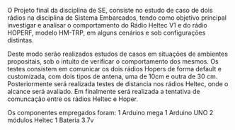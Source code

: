 O Projeto  final da disciplina de SE, consiste no estudo de caso de dois rádios na disciplina de Sistema Embarcados, tendo como objetivo principal investigar e analisar o comportamento do Rádio Heltec V1 e do  rádio HOPERF, modelo HM-TRP, em alguns cenários e sob configurações distintas.

Deste modo serão realizados estudos de casos em situações de ambientes propositais, sob o intuito de verificar o comportamento dos mesmos. 
Os testes consistem em comunicar os dois rádios Hopers de forma default e customizada, com dois tipos de antena, uma de 10cm e outra de 30 cm.
Posteriormente será realizada testes de distancia nos rádios Heltec, onde o alcance será avaliado.
Em finalmente será realizada a tentativa de comuncação entre os rádios Heltec e Hoper.

Os componentes empregados foram:
1 Arduino  mega
1 Arduino  UNO
2 módulos Heltec
1 Bateria 3.7v 
